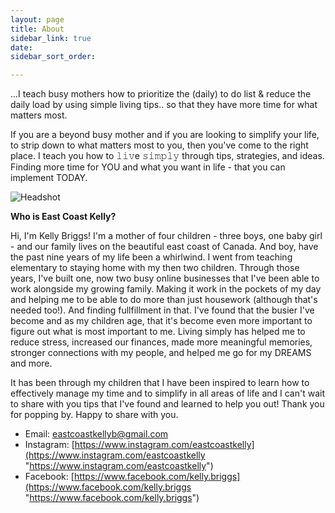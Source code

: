 ```yaml
---
layout: page
title: About
sidebar_link: true
date: 
sidebar_sort_order: 

---
```

...I teach busy mothers how to prioritize the (daily) to do list & reduce the daily load by using simple living tips.. so that they have more time for what matters most.

If you are a beyond busy mother and if you are looking to simplify your life, to strip down to what matters most to you, then you've come to the right place. I teach you how to 𝚕𝚒𝚟e 𝚜𝚒𝚖𝚙𝚕𝚢 through tips, strategies, and ideas. Finding more time for YOU and what you want in life - that you can implement TODAY.

![Headshot](https://affectionate-pasteur-2141cf.netlify.com/static/a5be34c00eabfd96360ac0e83a7fcfc8/4884b/Briggs-33.jpg "Headshot")

**Who is East Coast Kelly?**

Hi, I'm Kelly Briggs! I'm a mother of four children - three boys, one baby girl - and our family lives on the beautiful east coast of Canada. And boy, have the past nine years of my life been a whirlwind. I went from teaching elementary to staying home with my then two children. Through those years, I've built one, now two busy online businesses that I've been able to work alongside my growing family. Making it work in the pockets of my day and helping me to be able to do more than just housework (although that's needed too!). And finding fullfillment in that. I've found that the busier I've become and as my children age, that it's become even more important to figure out what is most important to me. Living simply has helped me to reduce stress, increased our finances, made more meaningful memories, stronger connections with my people, and helped me go for my DREAMS and more.

It has been through my children that I have been inspired to learn how to effectively manage my time and to simplify in all areas of life and I can't wait to share with you tips that I've found and learned to help you out! Thank you for popping by. Happy to share with you.

* Email: eastcoastkellyb@gmail.com
* Instagram: [https://www.instagram.com/eastcoastkelly](https://www.instagram.com/eastcoastkelly "https://www.instagram.com/eastcoastkelly")
* Facebook: [https://www.facebook.com/kelly.briggs](https://www.facebook.com/kelly.briggs "https://www.facebook.com/kelly.briggs")